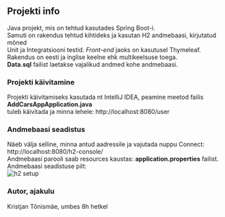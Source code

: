 ## Projekti info

Java projekt, mis on tehtud kasutades Spring Boot-i. <br>
Samuti on rakendus tehtud kihtideks ja kasutan H2 andmebaasi, kirjutatud mõned <br>
Unit ja Integratsiooni testid. *Front-end* jaoks on kasutusel Thymeleaf. <br>
Rakendus on eesti ja inglise keelne ehk multikeelsuse toega. <br>
**Data.sql** failist laetakse vajalikud andmed kohe andmebaasi.

### Projekti käivitamine

Projekti käivitamiseks kasutada nt IntelliJ IDEA, peamine meetod failis **AddCarsAppApplication.java** <br>
tuleb käivitada ja minna lehele: http://localhost:8080/user

### Andmebaasi seadistus

Näeb välja selline, minna antud aadressile ja vajutada nuppu Connect: http://localhost:8080/h2-console/ <br>
Andmebaasi parooli saab resources kaustas: **application.properties** failist. <br>
Andmebaasi seadistuse pilt: <br>
![h2 setup](https://github.com/user-attachments/assets/e40e0cfe-1d4b-4fcf-95c9-ddaf3821ba0a)

### Autor, ajakulu

Kristjan Tõnismäe, umbes 8h hetkel